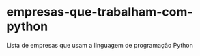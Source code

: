 empresas-que-trabalham-com-python
=================================

Lista de empresas que usam a linguagem de programação Python
